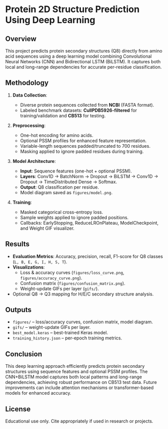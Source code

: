 # Protein 2D Structure Prediction Using Deep Learning

## Overview
This project predicts protein secondary structures (Q8) directly from amino acid sequences using a deep learning model combining Convolutional Neural Networks (CNN) and Bidirectional LSTM (BiLSTM). It captures both local and long-range dependencies for accurate per-residue classification.

## Methodology
1. **Data Collection**:  
   - Diverse protein sequences collected from **NCBI** (FASTA format).  
   - Labeled benchmark datasets: **CullPDB5926-filtered** for training/validation and **CB513** for testing.

2. **Preprocessing**:  
   - One-hot encoding for amino acids.  
   - Optional PSSM profiles for enhanced feature representation.  
   - Variable-length sequences padded/truncated to 700 residues.  
   - Masking applied to ignore padded residues during training.

3. **Model Architecture**:  
   - **Input**: Sequence features (one-hot + optional PSSM).  
   - **Layers**: Conv1D → BatchNorm → Dropout → BiLSTM → Conv1D → Dropout → TimeDistributed Dense → Softmax.  
   - **Output**: Q8 classification per residue.  
   - Model diagram saved as `figures/model.png`.

4. **Training**:  
   - Masked categorical cross-entropy loss.  
   - Sample weights applied to ignore padded positions.  
   - Callbacks: EarlyStopping, ReduceLROnPlateau, ModelCheckpoint, and Weight GIF visualizer.

## Results
- **Evaluation Metrics**: Accuracy, precision, recall, F1-score for Q8 classes (`L, B, E, G, I, H, S, T`).  
- **Visualizations**:  
  - Loss & accuracy curves (`figures/loss_curve.png`, `figures/accuracy_curve.png`).  
  - Confusion matrix (`figures/confusion_matrix.png`).  
  - Weight-update GIFs per layer (`gifs/`).  
- Optional Q8 → Q3 mapping for H/E/C secondary structure analysis.

## Outputs
- `figures/` – loss/accuracy curves, confusion matrix, model diagram.  
- `gifs/` – weight-update GIFs per layer.  
- `best_model.keras` – best-trained Keras model.  
- `training_history.json` – per-epoch training metrics.  

## Conclusion
This deep learning approach efficiently predicts protein secondary structures using sequence features and optional PSSM profiles. The CNN+BiLSTM model captures both local patterns and long-range dependencies, achieving robust performance on CB513 test data. Future improvements can include attention mechanisms or transformer-based models for enhanced accuracy.

## License
Educational use only. Cite appropriately if used in research or projects.
